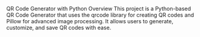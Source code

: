 QR Code Generator with Python
Overview
This project is a Python-based QR Code Generator that uses the qrcode library for creating QR codes and Pillow for advanced image processing. It allows users to generate, customize, and save QR codes with ease.
